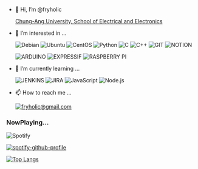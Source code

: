 - 👋 Hi, I’m @fryholic

  [Chung-Ang University, School of Electrical and Electronics](https://e3home.cau.ac.kr/)
  
- 👀 I’m interested in ...
  
  ![Debian](	https://img.shields.io/badge/Debian-A81D33?style=for-the-badge&logo=debian&logoColor=white) ![Ubuntu](https://img.shields.io/badge/Ubuntu-E95420?style=for-the-badge&logo=ubuntu&logoColor=white) ![CentOS](https://img.shields.io/badge/Cent%20OS-262577?style=for-the-badge&logo=CentOS&logoColor=white) ![Python](https://img.shields.io/badge/Python-3776AB?style=for-the-badge&logo=python&logoColor=white) ![C](https://img.shields.io/badge/C-00599C?style=for-the-badge&logo=c&logoColor=white) ![C++](https://img.shields.io/badge/C%2B%2B-00599C?style=for-the-badge&logo=c%2B%2B&logoColor=white) ![GIT](https://img.shields.io/badge/GIT-E44C30?style=for-the-badge&logo=git&logoColor=white) ![NOTION](https://img.shields.io/badge/Notion-%23000000.svg?style=for-the-badge&logo=notion&logoColor=white)
  
  ![ARDUINO](https://img.shields.io/badge/Arduino-00979D?style=for-the-badge&logo=Arduino&logoColor=white) ![EXPRESSIF](https://img.shields.io/badge/espressif-E7352C?style=for-the-badge&logo=espressif&logoColor=white) ![RASPBERRY PI](https://img.shields.io/badge/Raspberry%20Pi-A22846?style=for-the-badge&logo=Raspberry%20Pi&logoColor=white)
- 🌱 I’m currently learning ...

  ![JENKINS](https://img.shields.io/badge/Jenkins-D24939?style=for-the-badge&logo=Jenkins&logoColor=white) ![JIRA](https://img.shields.io/badge/Jira-0052CC?style=for-the-badge&logo=Jira&logoColor=white) ![JavaScript](https://img.shields.io/badge/JavaScript-F7DF1E?style=for-the-badge&logo=JavaScript&logoColor=white) ![Node.js](https://img.shields.io/badge/Node.js-43853D?style=for-the-badge&logo=node.js&logoColor=white)
- 📫 How to reach me ...
  
  [![fryholic@gmail.com](https://img.shields.io/badge/Gmail-D14836?style=for-the-badge&logo=gmail&logoColor=white)](mailto:fryholic@gmail.com)

<!---
fryholic/fryholic is a ✨ special ✨ repository because its `README.md` (this file) appears on your GitHub profile.
You can click the Preview link to take a look at your changes.
--->
### NowPlaying...
![Spotify](https://img.shields.io/badge/Spotify-1ED760?&style=for-the-badge&logo=spotify&logoColor=white)

[![spotify-github-profile](https://spotify-github-profile.kittinanx.com/api/view?uid=315i7qxc2tqfghwenstzsryqc5j4&cover_image=true&theme=compact&show_offline=true&background_color=121212&interchange=true)](https://spotify-github-profile.kittinanx.com/api/view?uid=315i7qxc2tqfghwenstzsryqc5j4&redirect=true)

[![Top Langs](https://github-readme-stats.vercel.app/api/top-langs/?username=fryholic)](https://github.com/anuraghazra/github-readme-stats)
